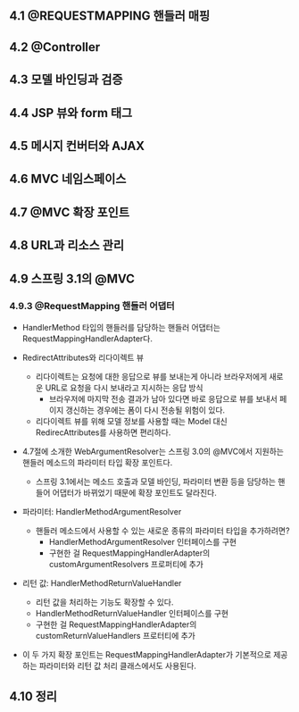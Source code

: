 

## 4.1 @REQUESTMAPPING 핸들러 매핑



## 4.2 @Controller



## 4.3 모델 바인딩과 검증



## 4.4 JSP 뷰와 form 태그



## 4.5 메시지 컨버터와 AJAX



## 4.6 MVC 네임스페이스



## 4.7 @MVC 확장 포인트



## 4.8 URL과 리소스 관리



## 4.9 스프링 3.1의 @MVC



### 4.9.3 @RequestMapping 핸들러 어댑터

- HandlerMethod 타입의 핸들러를 담당하는 핸들러 어댑터는 RequestMappingHandlerAdapter다.
- RedirectAttributes와 리다이렉트 뷰
  - 리다이렉트는 요청에 대한 응답으로 뷰를 보내는게 아니라 브라우저에게 새로운 URL로 요청을 다시 보내라고 지시하는 응답 방식
    - 브라우저에 마지막 전송 결과가 남아 있다면 바로 응답으로 뷰를 보내서 페이지 갱신하는 경우에는 폼이 다시 전송될 위험이 있다.
  - 리다이렉트 뷰를 위해 모델 정보를 사용할 때는 Model 대신 RedirecAttributes를 사용하면 편리하다.
- 4.7절에 소개한 WebArgumentResolver는 스프링 3.0의 @MVC에서 지원하는 핸들러 메소드의 파라미터 타입 확장 포인트다.
  - 스프링 3.1에서는 메소드 호출과 모델 바인딩, 파라미터 변환 등을 담당하는 핸들어 어댑터가 바뀌었기 때문에 확장 포인트도 달라진다.

- 파라미터: HandlerMethodArgumentResolver
  - 핸들러 메소드에서 사용할 수 있는 새로운 종류의 파라미터 타입을 추가하려면?
    - HandlerMethodArgumentResolver 인터페이스를 구현
    - 구현한 걸 RequestMappingHandlerAdapter의 customArgumentResolvers 프로퍼티에 추가
- 리턴 값: HandlerMethodReturnValueHandler
  - 리턴 값을 처리하는 기능도 확장할 수 있다.
  - HandlerMethodReturnValueHandler 인터페이스를 구현
  - 구현한 걸 RequestMappingHandlerAdapter의 customReturnValueHandlers 프로터티에 추가

- 이 두 가지 확장 포인트는 RequestMappingHandlerAdapter가 기본적으로 제공하는 파라미터와 리턴 값 처리 클래스에서도 사용된다.



## 4.10 정리



